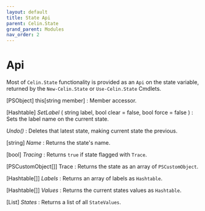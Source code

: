 ```yaml
---
layout: default
title: State Api
parent: Celin.State
grand_parent: Modules
nav_order: 2
---
```


# Api

Most of `Celin.State` functionality is provided as an `Api` on the state variable, returned by the `New-Celin.State` or `Use-Celin.State` Cmdlets.

[PSObject] this[string member]
: Member accessor.

[Hashtable] _SetLabel_ 
(
    string label,
    bool clear = false,
    bool force = false
)
: Sets the label name on the current state.

_Undo()_
: Deletes that latest state, making current state the previous.

[string] _Name_
: Returns the state's name.

[bool] _Tracing_
: Returns `true` if state flagged with `Trace`. 

[PSCustomObject[]] Trace
: Returns the state as an array of `PSCustomObject`.

[Hashtable[]] _Labels_
: Returns an array of labels as `Hashtable`.

[Hashtable[]] _Values_
: Returns the current states values as `Hashtable`.

[List<StateValue>] _States_
: Returns a list of all `StateValues`.




